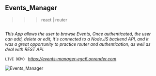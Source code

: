 ## Events_Manager
>>>react | router
##

*This App allows the user to browse Events, Once authenticated, the user can add, delete or edit, it's connected to a Node.JS backend API, and it was a great opportunity to practice router and authentication, as well as deal with REST API.*

`LIVE DEMO `
*https://events-manager-egc6.onrender.com*

![Events_Manager](https://github.com/Ahmed-Manakhly/Events_Manager/assets/108705757/64dba19f-85dd-4e11-b711-f92beaf5d262)
